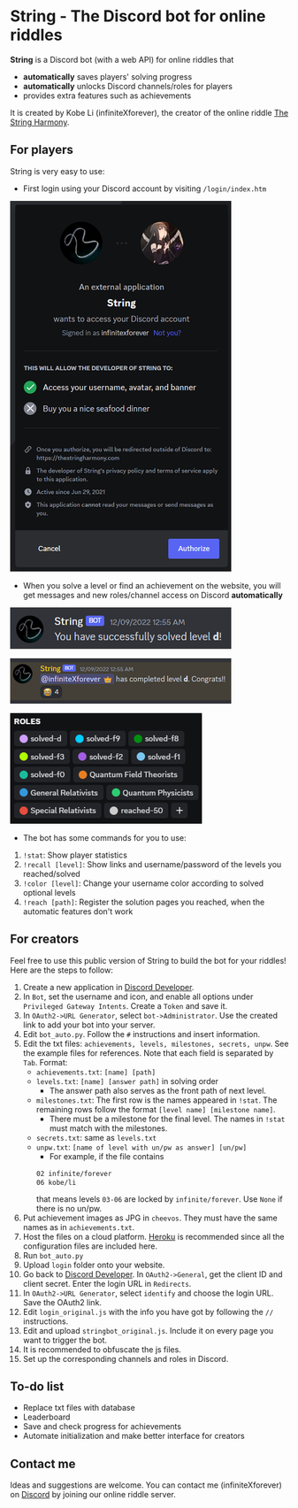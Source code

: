# String - The Discord bot for online riddles

**String** is a Discord bot (with a web API) for online riddles that

- **automatically** saves players' solving progress
- **automatically** unlocks Discord channels/roles for players
- provides extra features such as achievements

It is created by Kobe Li (infiniteXforever),
the creator of the online riddle [The String Harmony](https://thestringharmony.com/).

## For players

String is very easy to use:

- First login using your Discord account by visiting `/login/index.htm`

![Login](demo/login.png)

- When you solve a level or find an achievement on the website,
you will get messages and new roles/channel access on Discord **automatically**

![Message 1](demo/message1.png)

![Message 2](demo/message2.png)

![Roles](demo/roles.png)

- The bot has some commands for you to use:

1. `!stat`: Show player statistics
2. `!recall [level]`: Show links and username/password of the levels you reached/solved
3. `!color [level]`: Change your username color according to solved optional levels
4. `!reach [path]`: Register the solution pages you reached, when the automatic features don't work

## For creators

Feel free to use this public version of String to build the bot for your riddles!
Here are the steps to follow:

1. Create a new application in [Discord Developer](https://discord.com/developers).
2. In `Bot`, set the username and icon, and enable all options under `Privileged Gateway Intents`.
Create a `Token` and save it.
3. In `OAuth2->URL Generator`, select `bot->Administrator`.
Use the created link to add your bot into your server.
4. Edit `bot_auto.py`. Follow the `#` instructions and insert information.
5. Edit the txt files: `achievements, levels, milestones, secrets, unpw`.
See the example files for references. Note that each field is separated by `Tab`. Format:
   - `achievements.txt`: `[name] [path]`
   - `levels.txt`: `[name] [answer path]` in solving order
     * The answer path also serves as the front path of next level.
   - `milestones.txt`: The first row is the names appeared in `!stat`.
   The remaining rows follow the format `[level name] [milestone name]`.
     * There must be a milestone for the final level.
	 The names in `!stat` must match with the milestones.
   - `secrets.txt`: same as `levels.txt`
   - `unpw.txt`: `[name of level with un/pw as answer] [un/pw]`
     * For example, if the file contains
	 ```
	 02 infinite/forever
	 06 kobe/li
	 ```
	 that means levels `03-06` are locked by `infinite/forever`. Use `None` if there is no un/pw.
6. Put achievement images as JPG in `cheevos`. They must have the same names as in `achievements.txt`.
7. Host the files on a cloud platform.
[Heroku](https://www.heroku.com) is recommended since all the configuration files are included here.
8. Run `bot_auto.py`
9. Upload `login` folder onto your website.
1. Go back to [Discord Developer](https://discord.com/developers).
In `OAuth2->General`, get the client ID and client secret. Enter the login URL in `Redirects`.
2. In `OAuth2->URL Generator`, select `identify` and choose the login URL. Save the OAuth2 link.
3. Edit `login_original.js` with the info you have got by following the `//` instructions.
4. Edit and upload `stringbot_original.js`. Include it on every page you want to trigger the bot.
5. It is recommended to obfuscate the js files.
6. Set up the corresponding channels and roles in Discord.

## To-do list

- Replace txt files with database
- Leaderboard
- Save and check progress for achievements
- Automate initialization and make better interface for creators

## Contact me

Ideas and suggestions are welcome. You can contact me (infiniteXforever) on
[Discord](https://discord.gg/q8pYdR73T8) by joining our online riddle server.